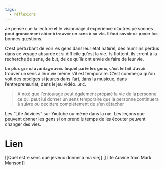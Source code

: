 ```yaml
---
tags:
  - réflexions
---
```

Je pense que la lecture et le visionnage d’expérience d’autres personnes peut grandement aider à trouver un sens à sa vie. Il faut savoir se poser les bonnes questions.

C’est perturbant de voir les gens dans leur état naturel, des humains perdus dans ce voyage absurde et si difficile qu’est la vie. Ils flottent, ils errent à la recherche de sens, de but, de ce qu’ils ont envie de faire de leur vie. 

Le plus grand avantage avec lequel parte les gens, c’est le fait d’avoir trouver un sens à leur vie même s’il est temporaire. C’est comme ça qu’on voit des prodiges si jeunes dans l’art, dans la musique, dans l’entrepreneuriat, dans le jeu vidéo…etc.

> A noté que l’entourage peut également préparé la vie de la personne ce qui peut lui donner un sens temporaire que la personne continuera à suivre ou décidera complétement de s’en détacher

Les “Life Advices” sur Youtube ou même dans la rue. Les leçons que peuvent donner les gens si on prend le temps de les écouter peuvent changer des vies.

# Lien
[[Quel est le sens que je veux donner à ma vie]]
[[Life Advice from Mark Manson]]
